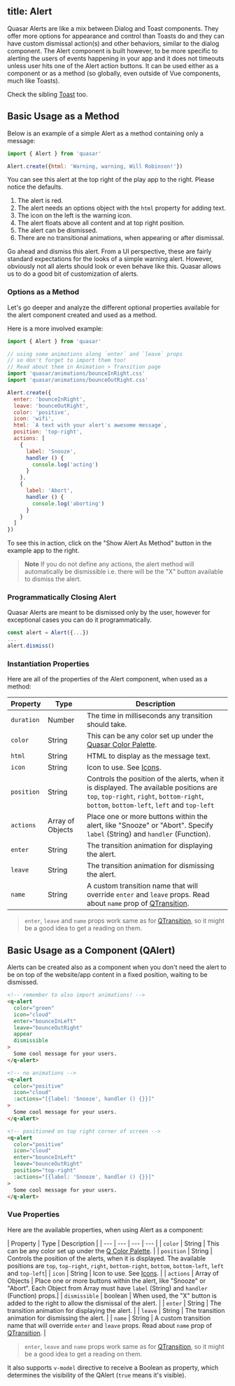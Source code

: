 title: Alert
---
Quasar Alerts are like a mix between Dialog and Toast components. They offer more options for appearance and control than Toasts do and they can have custom dismissal action(s) and other behaviors, similar to the dialog component. The Alert component is built however, to be more specific to alerting the users of events happening in your app and it does not timeouts unless user hits one of the Alert action buttons. It can be used either as a component or as a method (so globally, even outside of Vue components, much like Toasts).
<input type="hidden" data-fullpage-demo="popups/alert">

Check the sibling [Toast](/components/toast.html) too.

## Basic Usage as a Method
Below is an example of a simple Alert as a method containing only a message:

``` js
import { Alert } from 'quasar'

Alert.create({html: 'Warning, warning, Will Robinson!'})
```

You can see this alert at the top right of the play app to the right. Please notice the defaults.

1. The alert is red.
2. The alert needs an options object with the `html` property for adding text.
3. The icon on the left is the warning icon.
4. The alert floats above all content and at top right position.
5. The alert can be dismissed.
6. There are no transitional animations, when appearing or after dismissal.

Go ahead and dismiss this alert.
From a UI perspective, these are fairly standard expectations for the looks of a simple warning alert.
However, obviously not all alerts should look or even behave like this. Quasar allows us to do a good bit of customization of alerts.

### Options as a Method
Let's go deeper and analyze the different optional properties available for the alert component created and used as a method.

Here is a more involved example:

``` js
import { Alert } from 'quasar'

// using some animations along `enter` and `leave` props
// so don't forget to import them too!
// Read about them in Animation > Transition page
import 'quasar/animations/bounceInRight.css'
import 'quasar/animations/bounceOutRight.css'

Alert.create({
  enter: 'bounceInRight',
  leave: 'bounceOutRight',
  color: 'positive',
  icon: 'wifi',
  html: `A text with your alert's awesome message`,
  position: 'top-right',
  actions: [
    {
      label: 'Snooze',
      handler () {
        console.log('acting')
      }
    },
    {
      label: 'Abort',
      handler () {
        console.log('aborting')
      }
    }
  ]
})
```
To see this in action, click on the "Show Alert As Method" button in the example app to the right.

> **Note**
> If you do not define any actions, the alert method will automatically be dismissible i.e. there will be the "X" button available to dismiss the alert.

### Programmatically Closing Alert
Quasar Alerts are meant to be dismissed only by the user, however for exceptional cases you can do it programmatically.

```js
const alert = Alert({...})
...
alert.dismiss()
```

### Instantiation Properties
Here are all of the properties of the Alert component, when used as a method:

| Property | Type | Description |
| --- | --- | --- |
| `duration` | Number | The time in milliseconds any transition should take.|
| `color` | String | This can be any color set up under the [Quasar Color Palette](/components/color-palette.html).  |
| `html` | String | HTML to display as the message text. |
| `icon` | String | Icon to use. See [Icons](/components/icons.html). |
| `position` | String | Controls the position of the alerts, when it is displayed. The available positions are `top`, `top-right`, `right`, `bottom-right`, `bottom`, `bottom-left`, `left` and `top-left`|
| `actions` | Array of Objects | Place one or more buttons within the alert, like "Snooze" or "Abort". Specify `label` (String) and `handler` (Function).|
| `enter` | String | The transition animation for displaying the alert. |
| `leave` | String | The transition animation for dismissing the alert. |
| `name` | String | A custom transition name that will override `enter` and `leave` props. Read about `name` prop of [QTransition](/components/transition.html).  |

> `enter`, `leave` and `name` props work same as for [QTransition](/components/transition.html), so it might be a good idea to get a reading on them.

## Basic Usage as a Component (QAlert)

Alerts can be created also as a component when you don't need the alert to be on top of the website/app content in a fixed position, waiting to be dismissed.

```html
<!-- remember to also import animations! -->
<q-alert
  color="green"
  icon="cloud"
  enter="bounceInLeft"
  leave="bounceOutRight"
  appear
  dismissible
>
  Some cool message for your users.
</q-alert>

<!-- no animations -->
<q-alert
  color="positive"
  icon="cloud"
  :actions="[{label: 'Snooze', handler () {}}]"
>
  Some cool message for your users.
</q-alert>

<!-- positioned on top right corner of screen -->
<q-alert
  color="positive"
  icon="cloud"
  enter="bounceInLeft"
  leave="bounceOutRight"
  position="top-right"
  :actions="[{label: 'Snooze', handler () {}}]"
>
  Some cool message for your users.
</q-alert>
```

### Vue Properties
Here are the available properties, when using Alert as a component:

| Property | Type | Description |
| --- | --- | --- | --- |
| `color` | String | This can be any color set up under the [Q Color Palette](/api/css-color-palette.html).  |
| `position` | String | Controls the position of the alerts, when it is displayed. The available positions are `top`, `top-right`, `right`, `bottom-right`, `bottom`, `bottom-left`, `left` and `top-left`|
| `icon` | String | Icon to use. See [Icons](/components/icons.html). |
| `actions` | Array of Objects | Place one or more buttons within the alert, like "Snooze" or "Abort". Each Object from Array must have `label` (String) and `handler` (Function) props.|
| `dismissible` | boolean | When used, the "X" button is added to the right to allow the dismissal of the alert. |
| `enter` | String | The transition animation for displaying the alert. |
| `leave` | String | The transition animation for dismissing the alert. |
| `name` | String | A custom transition name that will override `enter` and `leave` props. Read about `name` prop of [QTransition](/components/transition.html).  |

> `enter`, `leave` and `name` props work same as for [QTransition](/components/transition.html), so it might be a good idea to get a reading on them.

It also supports `v-model` directive to receive a Boolean as property, which determines the visibility of the QAlert (`true` means it's visible).
